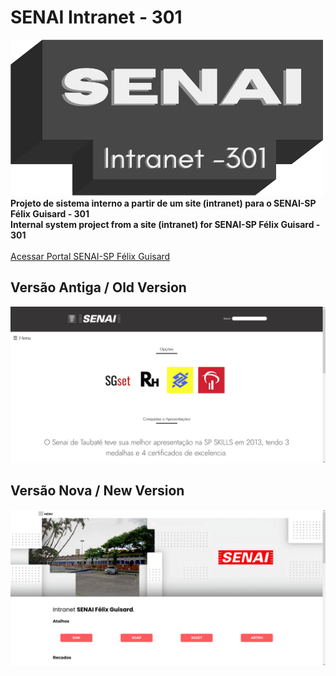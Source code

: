 # SENAI Intranet - 301
<img width="500" height="250" src="readme/logo.png">
<b>Projeto de sistema interno a partir de um site (intranet) para o SENAI-SP Félix Guisard - 301</b><br>
<b>Internal system project from a site (intranet) for SENAI-SP Félix Guisard - 301</b><br><br>
<a href="https://taubate.sp.senai.br/">Acessar Portal SENAI-SP Félix Guisard</a>

## Versão Antiga / Old Version
<img src="readme/old_intranet.png">

## Versão Nova / New Version
<img src="readme/new_intranet.png">
